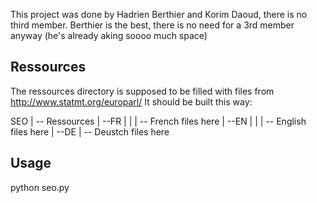 This project was done by Hadrien Berthier and Korim Daoud, there is no third member. Berthier is the best, there is no need for a 3rd member anyway (he's already aking soooo much space)

## Ressources ##

The ressources directory is supposed to be filled with files from http://www.statmt.org/europarl/
It should be built this way:

SEO
|
-- Ressources
   |
   --FR
   | |
   |  -- French files here
   |
   --EN
   | |
   | -- English files here
   |
   --DE
     |
     -- Deustch files here


## Usage ##

python seo.py
